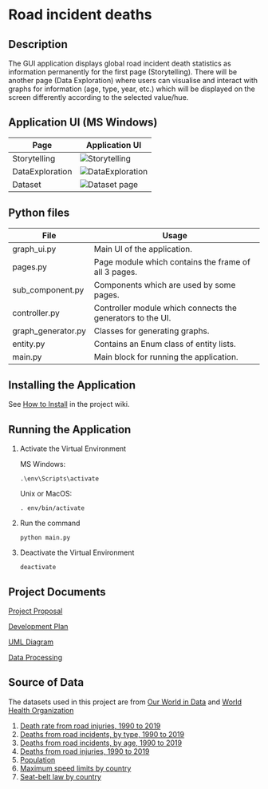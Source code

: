 # Road incident deaths

## Description
The GUI application displays global road incident death statistics as information
permanently for the first page (Storytelling). There will be another page (Data Exploration) where users can visualise and interact with graphs for information (age, type, year, etc.) which will be displayed on the screen differently according to the selected value/hue.

## Application UI (MS Windows)
|Page| Application UI  |
|--------|--------------------|
|Storytelling|![Storytelling](https://github.com/TeerapatTrepopsakulsin/Year1-Project/blob/main/screenshots/data/Storytelling.png)|
|DataExploration|![DataExploration](https://github.com/TeerapatTrepopsakulsin/Year1-Project/blob/main/screenshots/DataExploration.png)|
|Dataset|![Dataset page](https://github.com/TeerapatTrepopsakulsin/Year1-Project/blob/main/screenshots/Dataset.png)|

## Python files
|File| Usage |
|--------|--------------------|
|graph_ui.py|Main UI of the application.|
|pages.py|Page module which contains the frame of all 3 pages.|
|sub_component.py|Components which are used by some pages.|
|controller.py|Controller module which connects the generators to the UI.|
|graph_generator.py|Classes for generating graphs.|
|entity.py|Contains an Enum class of entity lists.|
|main.py|Main block for running the application.|

## Installing the Application
See [How to Install](https://github.com/TeerapatTrepopsakulsin/Year1-Project/wiki/Installation) in the project wiki.

## Running the Application
1. Activate the Virtual Environment
   
   MS Windows: 
     ```
     .\env\Scripts\activate
     ```
   Unix or MacOS:
     ```
     . env/bin/activate
     ```
2. Run the command
   ```
   python main.py
   ```
3. Deactivate the Virtual Environment
   ```
   deactivate
   ```
## Project Documents
[Project Proposal](https://docs.google.com/document/d/16FDrOhwlrF2d_EaP7QpTq1581u-YMD_n5A2Fp7wgljw/edit?usp=sharing)

[Development Plan](https://github.com/TeerapatTrepopsakulsin/Year1-Project/wiki/Development-Plan)

[UML Diagram](https://github.com/TeerapatTrepopsakulsin/Year1-Project/wiki/UML-Diagram)

[Data Processing](https://github.com/TeerapatTrepopsakulsin/Year1-Project/wiki/Data-Processing)

## Source of Data
The datasets used in this project are from [Our World in Data](https://ourworldindata.org/) and [World Health Organization](https://www.who.int//)

1. [Death rate from road injuries, 1990 to 2019](https://ourworldindata.org/grapher/death-rates-road-incidents?tab=table)
2. [Deaths from road incidents, by type, 1990 to 2019](https://ourworldindata.org/grapher/road-deaths-by-type)
3. [Deaths from road incidents, by age, 1990 to 2019](https://ourworldindata.org/grapher/road-incident-deaths-by-age)
4. [Deaths from road injuries, 1990 to 2019](https://ourworldindata.org/grapher/number-of-deaths-from-road-injuries?tab=table)
5. [Population](https://ourworldindata.org/grapher/population?tab=table)
6. [Maximum speed limits by country](https://apps.who.int/gho/data/node.main.A1007?lang=en)
7. [Seat-belt law by country](https://apps.who.int/gho/data/node.main.A1003?lang=en)
